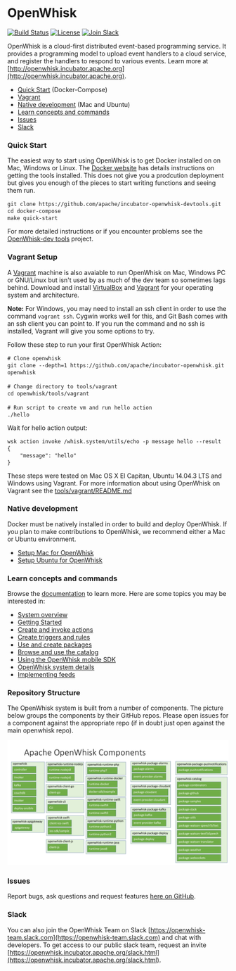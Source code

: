 <!--
#
# Licensed to the Apache Software Foundation (ASF) under one or more contributor 
# license agreements.  See the NOTICE file distributed with this work for additional 
# information regarding copyright ownership.  The ASF licenses this file to you
# under the Apache License, Version 2.0 (the # "License"); you may not use this 
# file except in compliance with the License.  You may obtain a copy of the License 
# at:
#
# http://www.apache.org/licenses/LICENSE-2.0
#
# Unless required by applicable law or agreed to in writing, software distributed 
# under the License is distributed on an "AS IS" BASIS, WITHOUT WARRANTIES OR 
# CONDITIONS OF ANY KIND, either express or implied.  See the License for the
# specific language governing permissions and limitations under the License.
#
-->

# OpenWhisk

[![Build Status](https://travis-ci.org/apache/incubator-openwhisk.svg?branch=master)](https://travis-ci.org/apache/incubator-openwhisk)
[![License](https://img.shields.io/badge/license-Apache--2.0-blue.svg)](http://www.apache.org/licenses/LICENSE-2.0)
[![Join Slack](https://img.shields.io/badge/join-slack-9B69A0.svg)](http://slack.openwhisk.org/)

OpenWhisk is a cloud-first distributed event-based programming service. It provides a programming model to upload event handlers to a cloud service, and register the handlers to respond to various events. Learn more at [http://openwhisk.incubator.apache.org](http://openwhisk.incubator.apache.org).


* [Quick Start](#quick-start) (Docker-Compose)
* [Vagrant](#vagrant-setup)
* [Native development](#native-development) (Mac and Ubuntu)
* [Learn concepts and commands](#learn-concepts-and-commands)
* [Issues](#issues)
* [Slack](#slack)

### Quick Start
The easiest way to start using OpenWhisk is to get Docker installed on on Mac, Windows or Linux. The [Docker website](https://docs.docker.com/install/) has details instructions on getting the tools installed. This does not give you a prodcution deployment but gives you enough of the pieces to start writing functions and seeing them run.

```
git clone https://github.com/apache/incubator-openwhisk-devtools.git
cd docker-compose 
make quick-start
```

For more detailed instructions or if you encounter problems see the [OpenWhisk-dev tools](https://github.com/apache/incubator-openwhisk-devtools/blob/master/docker-compose/README.md) project.


### Vagrant Setup
A [Vagrant](http://vagrantup.com) machine is also avaiable to run OpenWhisk on Mac, Windows PC or GNU/Linux but isn't used by as much of the dev team so sometimes lags behind.
Download and install [VirtualBox](https://www.virtualbox.org/wiki/Downloads) and [Vagrant](https://www.vagrantup.com/downloads.html) for your operating system and architecture.

**Note:** For Windows, you may need to install an ssh client in order to use the command `vagrant ssh`. Cygwin works well for this, and Git Bash comes with an ssh client you can point to. If you run the command and no ssh is installed, Vagrant will give you some options to try.

Follow these step to run your first OpenWhisk Action:
```
# Clone openwhisk
git clone --depth=1 https://github.com/apache/incubator-openwhisk.git openwhisk

# Change directory to tools/vagrant
cd openwhisk/tools/vagrant

# Run script to create vm and run hello action
./hello
```

Wait for hello action output:
```
wsk action invoke /whisk.system/utils/echo -p message hello --result
{
    "message": "hello"
}
```

These steps were tested on Mac OS X El Capitan, Ubuntu 14.04.3 LTS and Windows using Vagrant.
For more information about using OpenWhisk on Vagrant see the [tools/vagrant/README.md](tools/vagrant/README.md)

### Native development

Docker must be natively installed in order to build and deploy OpenWhisk.
If you plan to make contributions to OpenWhisk, we recommend either a Mac or Ubuntu environment.

* [Setup Mac for OpenWhisk](tools/macos/README.md)
* [Setup Ubuntu for OpenWhisk](tools/ubuntu-setup/README.md)

### Learn concepts and commands

Browse the [documentation](docs/) to learn more. Here are some topics you may be
interested in:

- [System overview](docs/about.md)
- [Getting Started](docs/README.md)
- [Create and invoke actions](docs/actions.md)
- [Create triggers and rules](docs/triggers_rules.md)
- [Use and create packages](docs/packages.md)
- [Browse and use the catalog](docs/catalog.md)
- [Using the OpenWhisk mobile SDK](docs/mobile_sdk.md)
- [OpenWhisk system details](docs/reference.md)
- [Implementing feeds](docs/feeds.md)

### Repository Structure

The OpenWhisk system is built from a number of components.  The picture below groups the components by their GitHub repos. Please open issues for a component against the appropriate repo (if in doubt just open against the main openwhisk repo).

![component/repo mapping](docs/images/components_to_repos.png)

### Issues

Report bugs, ask questions and request features [here on GitHub](../../issues).

### Slack

You can also join the OpenWhisk Team on Slack [https://openwhisk-team.slack.com](https://openwhisk-team.slack.com) and chat with developers. To get access to our public slack team, request an invite [https://openwhisk.incubator.apache.org/slack.html](https://openwhisk.incubator.apache.org/slack.html).
